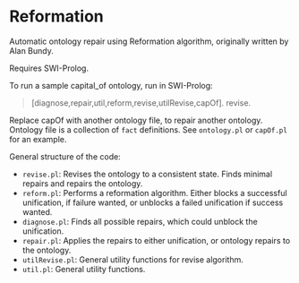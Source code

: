 # Reformation
Automatic ontology repair using Reformation algorithm, originally written by Alan Bundy.

Requires SWI-Prolog.

To run a sample capital_of ontology, run in SWI-Prolog: 
  > [diagnose,repair,util,reform,revise,utilRevise,capOf]. revise.
  
Replace capOf with another ontology file, to repair another ontology. Ontology file is a collection of `fact` definitions. See `ontology.pl` or `capOf.pl` for an example.

General structure of the code:
 - `revise.pl`: Revises the ontology to a consistent state. Finds minimal repairs and repairs the ontology.
 - `reform.pl`: Performs a reformation algorithm. Either blocks a successful unification, if failure wanted, or unblocks a failed unification if success wanted.
 - `diagnose.pl`: Finds all possible repairs, which could unblock the unification.
 - `repair.pl`: Applies the repairs to either unification, or ontology repairs to the ontology.
 - `utilRevise.pl`: General utility functions for revise algorithm.
 - `util.pl`: General utility functions.
